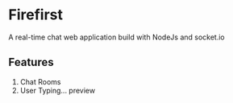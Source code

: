 # Firefirst
A real-time chat web application build with NodeJs and socket.io

## Features
1. Chat Rooms
2. User Typing... preview
